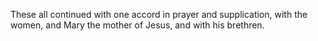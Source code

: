 These all continued with one accord in prayer and supplication, with the women, and Mary the mother of Jesus, and with his brethren.
